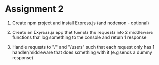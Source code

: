 # Assignment 2 

1. Create npm project and install Express.js (and nodemon - optional)

2. Create an Express.js app that funnels the requests into 2 middleware functions that log something to the console and return 1 response

3. Handle requests to "/" and "/users" such that each request only has 1 handler/middleware that does something with it (e.g sends a dummy
response)